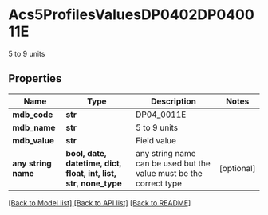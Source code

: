 # Acs5ProfilesValuesDP0402DP040011E

5 to 9 units

## Properties
Name | Type | Description | Notes
------------ | ------------- | ------------- | -------------
**mdb_code** | **str** | DP04_0011E | 
**mdb_name** | **str** | 5 to 9 units | 
**mdb_value** | **str** | Field value | 
**any string name** | **bool, date, datetime, dict, float, int, list, str, none_type** | any string name can be used but the value must be the correct type | [optional]

[[Back to Model list]](../README.md#documentation-for-models) [[Back to API list]](../README.md#documentation-for-api-endpoints) [[Back to README]](../README.md)


